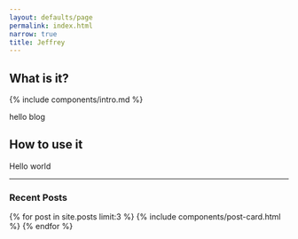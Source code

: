 ```yaml
---
layout: defaults/page
permalink: index.html
narrow: true
title: Jeffrey
---
```


## What is it?

{% include components/intro.md %}

hello blog

## How to use it
Hello world

<hr />

### Recent Posts

{% for post in site.posts limit:3 %}
{% include components/post-card.html %}
{% endfor %}


